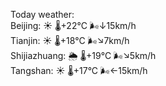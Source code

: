 Today weather:  
Beijing: ☀️   🌡️+22°C 🌬️↓15km/h  
Tianjin: ☀️   🌡️+18°C 🌬️↘7km/h  
Shijiazhuang: 🌦   🌡️+19°C 🌬️↘5km/h  
Tangshan: ☀️   🌡️+17°C 🌬️←15km/h  

